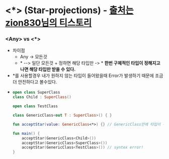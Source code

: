 # &#60;&#42;&#62; (Star-projections) - [출처는 zion830님의 티스토리](https://zion830.tistory.com/71)
### &#60;Any&#62; vs &#60;&#42;&#62;
* 차이점
  * Any -> 모든것  
  * &#42; --> 일단 모든것 + 정하면 해당 타입만 -> * **한번 구체적인 타입이 정해지고 나면 해당 타입만 받을 수 있다.**
* &#42;를 사용할경우 내가 원하지 않는 타입이 들어왔을때 Error가 발생하기 때문에 조금 더 안전하다고 볼수있다.
* ```kotlin
  open class SuperClass
  class Child : SuperClass()

  open class TestClass

  class GenericClass<out T : SuperClass>() { }
  
  fun acceptStar(value: GenericClass<*>) {} // GenericClass안에 타입이 무엇이 들어갈지는 알수없으나 SuperClass 이하의 자식클래스만 받는것으로 허용해주었기 때문에 이 밖에 클래스가 들어올경우 syntax error가 발생한다.

  fun main() {
      acceptStar(GenericClass<Child>())
      acceptStar(GenericClass<SuperClass>())
      acceptStar(GenericClass<TestClass>()) // syntex error!
  }

